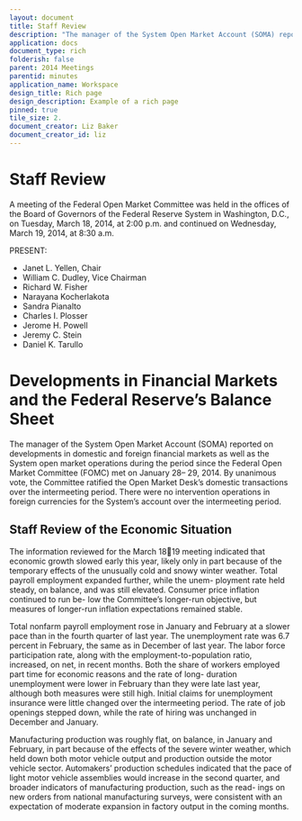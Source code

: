 ```yaml
---
layout: document
title: Staff Review
description: "The manager of the System Open Market Account (SOMA) reported on developments in domestic and foreign financial markets as well as the System open market operations during the period since the Federal Open Market Committee (FOMC) met on January 28– 29, 2014. "
application: docs
document_type: rich
folderish: false
parent: 2014 Meetings
parentid: minutes
application_name: Workspace
design_title: Rich page
design_description: Example of a rich page
pinned: true
tile_size: 2.
document_creator: Liz Baker
document_creator_id: liz
---
```


# Staff Review
A meeting of the Federal Open Market Committee was held in the offices of the Board of Governors of the Federal Reserve System in Washington, D.C., on Tuesday, March 18, 2014, at 2:00 p.m. and continued on Wednesday, March 19, 2014, at 8:30 a.m.

PRESENT:
- Janet L. Yellen, Chair
- William C. Dudley, Vice Chairman
- Richard W. Fisher
- Narayana Kocherlakota
- Sandra Pianalto
- Charles I. Plosser
- Jerome H. Powell
- Jeremy C. Stein
- Daniel K. Tarullo

# Developments in Financial Markets and the Federal Reserve’s Balance Sheet
The manager of the System Open Market Account (SOMA) reported on developments in domestic and foreign financial markets as well as the System open market operations during the period since the Federal Open Market Committee (FOMC) met on January 28– 29, 2014. By unanimous vote, the Committee ratified the Open Market Desk’s domestic transactions over the intermeeting period. There were no intervention operations in foreign currencies for the System’s account over the intermeeting period.

## Staff Review of the Economic Situation
The information reviewed for the March 1819 meeting indicated that economic growth slowed early this year, likely only in part because of the temporary effects of the unusually cold and snowy winter weather. Total payroll employment expanded further, while the unem- ployment rate held steady, on balance, and was still elevated. Consumer price inflation continued to run be- low the Committee’s longer-run objective, but measures of longer-run inflation expectations remained stable.

Total nonfarm payroll employment rose in January and February at a slower pace than in the fourth quarter of last year. The unemployment rate was 6.7 percent in February, the same as in December of last year. The labor force participation rate, along with the employment-to-population ratio, increased, on net, in recent months. Both the share of workers employed part time for economic reasons and the rate of long- duration unemployment were lower in February than they were late last year, although both measures were still high. Initial claims for unemployment insurance were little changed over the intermeeting period. The rate of job openings stepped down, while the rate of hiring was unchanged in December and January.

Manufacturing production was roughly flat, on balance, in January and February, in part because of the effects of the severe winter weather, which held down both motor vehicle output and production outside the motor vehicle sector. Automakers’ production schedules indicated that the pace of light motor vehicle assemblies would increase in the second quarter, and broader indicators of manufacturing production, such as the read- ings on new orders from national manufacturing surveys, were consistent with an expectation of moderate expansion in factory output in the coming months.
